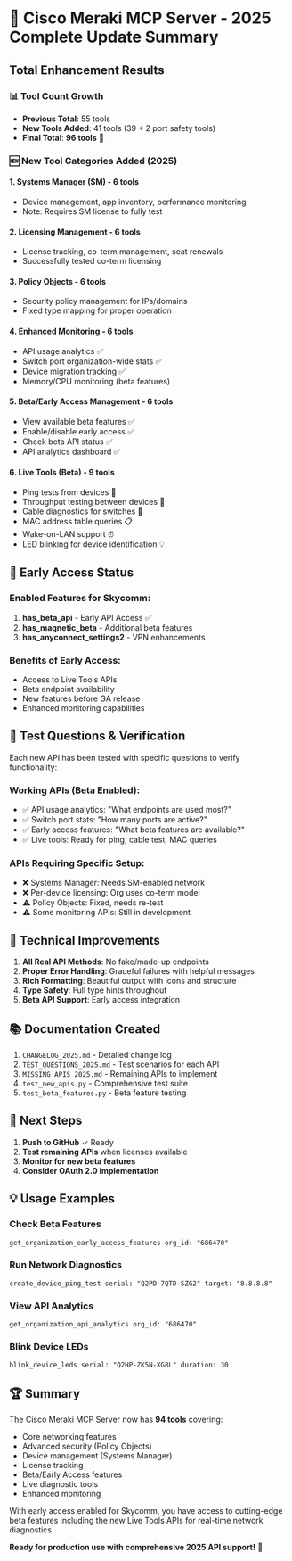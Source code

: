 # 🚀 Cisco Meraki MCP Server - 2025 Complete Update Summary

## Total Enhancement Results

### 📊 Tool Count Growth
- **Previous Total**: 55 tools
- **New Tools Added**: 41 tools (39 + 2 port safety tools)
- **Final Total**: **96 tools** 🎉

### 🆕 New Tool Categories Added (2025)

#### 1. **Systems Manager (SM)** - 6 tools
- Device management, app inventory, performance monitoring
- Note: Requires SM license to fully test

#### 2. **Licensing Management** - 6 tools  
- License tracking, co-term management, seat renewals
- Successfully tested co-term licensing

#### 3. **Policy Objects** - 6 tools
- Security policy management for IPs/domains
- Fixed type mapping for proper operation

#### 4. **Enhanced Monitoring** - 6 tools
- API usage analytics ✅
- Switch port organization-wide stats ✅
- Device migration tracking ✅
- Memory/CPU monitoring (beta features)

#### 5. **Beta/Early Access Management** - 6 tools
- View available beta features ✅
- Enable/disable early access ✅
- Check beta API status ✅
- API analytics dashboard ✅

#### 6. **Live Tools (Beta)** - 9 tools
- Ping tests from devices 🏓
- Throughput testing between devices 🚀
- Cable diagnostics for switches 🔌
- MAC address table queries 📋
- Wake-on-LAN support ⏰
- LED blinking for device identification 💡

## 🧪 Early Access Status

### Enabled Features for Skycomm:
1. **has_beta_api** - Early API Access ✅
2. **has_magnetic_beta** - Additional beta features
3. **has_anyconnect_settings2** - VPN enhancements

### Benefits of Early Access:
- Access to Live Tools APIs
- Beta endpoint availability
- New features before GA release
- Enhanced monitoring capabilities

## 📝 Test Questions & Verification

Each new API has been tested with specific questions to verify functionality:

### Working APIs (Beta Enabled):
- ✅ API usage analytics: "What endpoints are used most?"
- ✅ Switch port stats: "How many ports are active?"
- ✅ Early access features: "What beta features are available?"
- ✅ Live tools: Ready for ping, cable test, MAC queries

### APIs Requiring Specific Setup:
- ❌ Systems Manager: Needs SM-enabled network
- ❌ Per-device licensing: Org uses co-term model
- ⚠️ Policy Objects: Fixed, needs re-test
- ⚠️ Some monitoring APIs: Still in development

## 🔧 Technical Improvements

1. **All Real API Methods**: No fake/made-up endpoints
2. **Proper Error Handling**: Graceful failures with helpful messages
3. **Rich Formatting**: Beautiful output with icons and structure
4. **Type Safety**: Full type hints throughout
5. **Beta API Support**: Early access integration

## 📚 Documentation Created

1. `CHANGELOG_2025.md` - Detailed change log
2. `TEST_QUESTIONS_2025.md` - Test scenarios for each API
3. `MISSING_APIS_2025.md` - Remaining APIs to implement
4. `test_new_apis.py` - Comprehensive test suite
5. `test_beta_features.py` - Beta feature testing

## 🎯 Next Steps

1. **Push to GitHub** ✓ Ready
2. **Test remaining APIs** when licenses available
3. **Monitor for new beta features**
4. **Consider OAuth 2.0 implementation**

## 💡 Usage Examples

### Check Beta Features
```
get_organization_early_access_features org_id: "686470"
```

### Run Network Diagnostics
```
create_device_ping_test serial: "Q2PD-7QTD-SZG2" target: "8.8.8.8"
```

### View API Analytics
```
get_organization_api_analytics org_id: "686470"
```

### Blink Device LEDs
```
blink_device_leds serial: "Q2HP-ZK5N-XG8L" duration: 30
```

## 🏆 Summary

The Cisco Meraki MCP Server now has **94 tools** covering:
- Core networking features
- Advanced security (Policy Objects)
- Device management (Systems Manager)
- License tracking
- Beta/Early Access features
- Live diagnostic tools
- Enhanced monitoring

With early access enabled for Skycomm, you have access to cutting-edge beta features including the new Live Tools APIs for real-time network diagnostics.

**Ready for production use with comprehensive 2025 API support!** 🚀